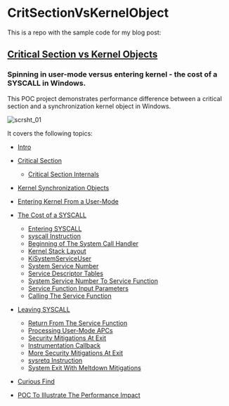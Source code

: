 # CritSectionVsKernelObject

This is a repo with the sample code for my blog post:

## [Critical Section vs Kernel Objects](https://dennisbabkin.com/blog/?i=AAA11D00)
### Spinning in user-mode versus entering kernel - the cost of a SYSCALL in Windows.

This POC project demonstrates performance difference between a critical section and a synchronization kernel object in Windows.

![scrsht_01](https://github.com/dennisbabkin/CritSectionVsKernelObject/blob/main/CritSectionVsKernelObject/Screenshots/scr1.png)

It covers the following topics:

- [Intro](https://dennisbabkin.com/blog/?t=critical_section_vs_kernel_objects_in_windows#into)

- [Critical Section](https://dennisbabkin.com/blog/?t=critical_section_vs_kernel_objects_in_windows#cs_lock)

  - [Critical Section Internals](https://dennisbabkin.com/blog/?t=critical_section_vs_kernel_objects_in_windows#cs_internals)

- [Kernel Synchronization Objects](https://dennisbabkin.com/blog/?t=critical_section_vs_kernel_objects_in_windows#kernel_lock)
- [Entering Kernel From a User-Mode](https://dennisbabkin.com/blog/?t=critical_section_vs_kernel_objects_in_windows#enter_kernel)
- [The Cost of a SYSCALL](https://dennisbabkin.com/blog/?t=critical_section_vs_kernel_objects_in_windows#cost_syscall)

  - [Entering SYSCALL](https://dennisbabkin.com/blog/?t=critical_section_vs_kernel_objects_in_windows#enter_syscall)
  - [syscall Instruction](https://dennisbabkin.com/blog/?t=critical_section_vs_kernel_objects_in_windows#syscall)
  - [Beginning of The System Call Handler](https://dennisbabkin.com/blog/?t=critical_section_vs_kernel_objects_in_windows#sys_call_hndlr)
  - [Kernel Stack Layout](https://dennisbabkin.com/blog/?t=critical_section_vs_kernel_objects_in_windows#stack_layout)
  - [KiSystemServiceUser](https://dennisbabkin.com/blog/?t=critical_section_vs_kernel_objects_in_windows#svc_user)
  - [System Service Number](https://dennisbabkin.com/blog/?t=critical_section_vs_kernel_objects_in_windows#sys_srv_num)
  - [Service Descriptor Tables](https://dennisbabkin.com/blog/?t=critical_section_vs_kernel_objects_in_windows#ssvc_desc_tbls)
  - [System Service Number To Service Function](https://dennisbabkin.com/blog/?t=critical_section_vs_kernel_objects_in_windows#sys_srv_num_to_svc_func)
  - [Service Function Input Parameters](https://dennisbabkin.com/blog/?t=critical_section_vs_kernel_objects_in_windows#ssvc_func_params)
  - [Calling The Service Function](https://dennisbabkin.com/blog/?t=critical_section_vs_kernel_objects_in_windows#call_svc_func)

- [Leaving SYSCALL](https://dennisbabkin.com/blog/?t=critical_section_vs_kernel_objects_in_windows#leave_syscall)

  - [Return From The Service Function](https://dennisbabkin.com/blog/?t=critical_section_vs_kernel_objects_in_windows#ret_svc_func)
  - [Processing User-Mode APCs](https://dennisbabkin.com/blog/?t=critical_section_vs_kernel_objects_in_windows#user_apcs)
  - [Security Mitigations At Exit](https://dennisbabkin.com/blog/?t=critical_section_vs_kernel_objects_in_windows#exit_sec_mit)
  - [Instrumentation Callback](https://dennisbabkin.com/blog/?t=critical_section_vs_kernel_objects_in_windows#InstrumentationCallback)
  - [More Security Mitigations At Exit](https://dennisbabkin.com/blog/?t=critical_section_vs_kernel_objects_in_windows#more_exit_sec_mit)
  - [sysretq Instruction](https://dennisbabkin.com/blog/?t=critical_section_vs_kernel_objects_in_windows#sysretq)
  - [System Exit With Meltdown Mitigations](https://dennisbabkin.com/blog/?t=critical_section_vs_kernel_objects_in_windows#sysexit_meltdown)

- [Curious Find](https://dennisbabkin.com/blog/?t=critical_section_vs_kernel_objects_in_windows#curious_find)
- [POC To Illustrate The Performance Impact](https://dennisbabkin.com/blog/?t=critical_section_vs_kernel_objects_in_windows#poc)


